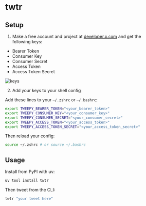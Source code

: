 # twtr

## Setup

1. Make a free account and project at [developer.x.com](https://developer.x.com) and get the following keys:

- Bearer Token
- Consumer Key
- Consumer Secret
- Access Token
- Access Token Secret

![keys](https://github.com/kiankyars/twtr/blob/main/keys.png)

2. Add your keys to your shell config

Add these lines to your `~/.zshrc` or `~/.bashrc`:
```sh
export TWEEPY_BEARER_TOKEN="<your_bearer_token>"
export TWEEPY_CONSUMER_KEY="<your_consumer_key>"
export TWEEPY_CONSUMER_SECRET="<your_consumer_secret>"
export TWEEPY_ACCESS_TOKEN="<your_access_token>"
export TWEEPY_ACCESS_TOKEN_SECRET="<your_access_token_secret>"
```
Then reload your config:
```sh
source ~/.zshrc # or source ~/.bashrc
```

## Usage

Install from PyPI with uv:

```sh
uv tool install twtr
```

Then tweet from the CLI:

```sh
twtr "your tweet here"
```